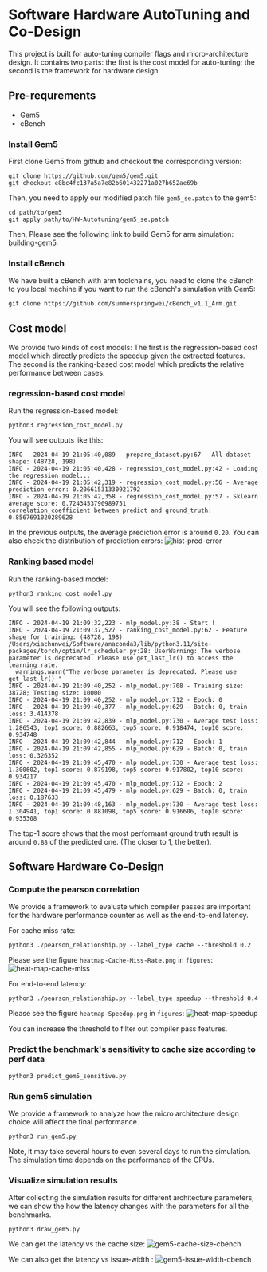 # Software Hardware AutoTuning and Co-Design
This project is built for auto-tuning compiler flags and 
micro-architecture design.
It contains two parts: the first is the cost model for auto-tuning;
the second is the framework for hardware design.

## Pre-requrements

* Gem5
* cBench

### Install Gem5

First clone Gem5 from github and checkout the corresponding version:

```shell
git clone https://github.com/gem5/gem5.git
git checkout e8bc4fc137a5a7e82b601432271a027b652ae69b
```
Then, you need to apply our modified patch file `gem5_se.patch` to the gem5:
```shell
cd path/to/gem5
git apply path/to/HW-Autotuning/gem5_se.patch
```
Then, 
Please see the following link to build Gem5 for arm simulation:
[building-gem5](https://www.gem5.org/documentation/general_docs/building).


### Install cBench

We have built a cBench with arm toolchains, 
you need to clone the cBench to you local machine if you want to run the cBench's simulation with Gem5:
```shell
git clone https://github.com/summerspringwei/cBench_v1.1_Arm.git
```

<!-- ## How to install -->


## Cost model
We provide two kinds of cost models:
The first is the regression-based cost model which directly predicts the speedup given the extracted features.
The second is the ranking-based cost model which predicts the relative performance between cases.

### regression-based cost model
Run the regression-based model:

```shell
python3 regression_cost_model.py
```
You will see outputs like this:
```
INFO - 2024-04-19 21:05:40,089 - prepare_dataset.py:67 - All dataset shape: (48728, 198)
INFO - 2024-04-19 21:05:40,428 - regression_cost_model.py:42 - Loading the regression model...
INFO - 2024-04-19 21:05:42,319 - regression_cost_model.py:56 - Average prediction error: 0.20661531330921792
INFO - 2024-04-19 21:05:42,358 - regression_cost_model.py:57 - Sklearn average score: 0.7243453790989751
correlation_coefficient between predict and ground_truth: 0.8567691020289628
```
In the previous outputs, the average prediction error is around `0.20`.
You can also check the distribution of prediction errors:
![hist-pred-error](figures/regression-cost-model-validation.png)


### Ranking based model
Run the ranking-based model:
```shell
python3 ranking_cost_model.py
```

You will see the following outputs:

```
INFO - 2024-04-19 21:09:32,223 - mlp_model.py:38 - Start !
INFO - 2024-04-19 21:09:37,527 - ranking_cost_model.py:62 - Feature shape for training: (48728, 198)
/Users/xiachunwei/Software/anaconda3/lib/python3.11/site-packages/torch/optim/lr_scheduler.py:28: UserWarning: The verbose parameter is deprecated. Please use get_last_lr() to access the learning rate.
  warnings.warn("The verbose parameter is deprecated. Please use get_last_lr() "
INFO - 2024-04-19 21:09:40,252 - mlp_model.py:708 - Training size: 38728; Testing size: 10000
INFO - 2024-04-19 21:09:40,252 - mlp_model.py:712 - Epoch: 0
INFO - 2024-04-19 21:09:40,377 - mlp_model.py:629 - Batch: 0, train loss: 3.414378
INFO - 2024-04-19 21:09:42,839 - mlp_model.py:730 - Average test loss: 1.286543, top1 score: 0.882663, top5 score: 0.918474, top10 score: 0.934748
INFO - 2024-04-19 21:09:42,844 - mlp_model.py:712 - Epoch: 1
INFO - 2024-04-19 21:09:42,855 - mlp_model.py:629 - Batch: 0, train loss: 0.326352
INFO - 2024-04-19 21:09:45,470 - mlp_model.py:730 - Average test loss: 1.300602, top1 score: 0.879198, top5 score: 0.917802, top10 score: 0.934217
INFO - 2024-04-19 21:09:45,470 - mlp_model.py:712 - Epoch: 2
INFO - 2024-04-19 21:09:45,479 - mlp_model.py:629 - Batch: 0, train loss: 0.187633
INFO - 2024-04-19 21:09:48,163 - mlp_model.py:730 - Average test loss: 1.304941, top1 score: 0.881098, top5 score: 0.916606, top10 score: 0.935308
```

The top-1 score shows that the most performant ground truth result is around `0.88` of the predicted one. (The closer to 1, the better).


## Software Hardware Co-Design



### Compute the pearson correlation 

We provide a framework to evaluate which compiler passes are important for the hardware performance counter as well as the end-to-end latency.

For cache miss rate:
```shell
python3 ./pearson_relationship.py --label_type cache --threshold 0.2
```

Please see the figure `heatmap-Cache-Miss-Rate.png` in `figures`:
![heat-map-cache-miss](figures/heatmap-Cache-Miss-Rate.png)

For end-to-end latency:
```shell
python3 ./pearson_relationship.py --label_type speedup --threshold 0.4
```
Please see the figure `heatmap-Speedup.png` in `figures`:
![heat-map-speedup](figures/gem5-cache-size.png)

You can increase the threshold to filter out compiler pass features.


### Predict the benchmark's sensitivity to cache size according to perf data
```shell
python3 predict_gem5_sensitive.py
```

### Run gem5 simulation

We provide a framework to analyze how the micro architecture design choice will affect the final performance.
```shell
python3 run_gem5.py
```
Note, it may take several hours to even several days to run the simulation. The simulation time depends on the performance of the CPUs.


### Visualize simulation results
After collecting the simulation results for different architecture parameters,
we can show the how the latency changes with the parameters for all the benchmarks.
```shell
python3 draw_gem5.py
```
We can get the latency vs the cache size:
![gem5-cache-size-cbench](figures/gem5-cache-size.png)

We can also get the latency vs issue-width :
![gem5-issue-width-cbench](figures/gem5-issue-width.png)


